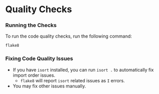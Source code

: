 # Quality Checks

### Running the Checks

To run the code quality checks, run the following command:

```bash
flake8
```

### Fixing Code Quality Issues

- If you have `isort` installed, you can run `isort .` to automatically fix import order issues.
    - `flake8` will report `isort` related issues as `I` errors.
- You may fix other issues manually.